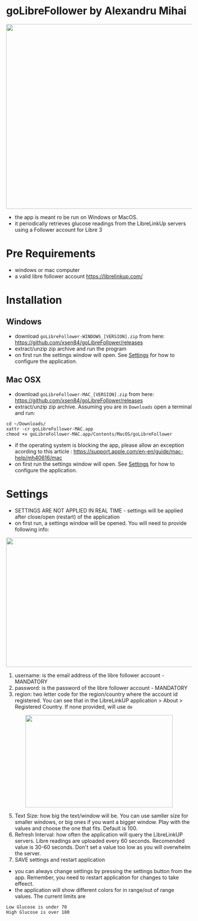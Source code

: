 # goLibreFollower by Alexandru Mihai
<p align="center">
  <img width="800" height="500" src="https://github.com/xsen84/goLibreFollower/blob/main/doc/main-window.png">
</p>

- the app is meant ro be run on Windows or MacOS.
- it periodically retrieves glucose readings from the LibreLinkUp servers using a Follower account for Libre 3

# Pre Requirements
- windows or mac computer
- a valid libre follower account https://librelinkup.com/
  
# Installation

## Windows
- download `goLibreFollower-WINDOWS_[VERSION].zip` from here: https://github.com/xsen84/goLibreFollower/releases
- extract/unzip zip archive and run the program
- on first run the settings window will open. See [Settings](https://github.com/xsen84/goLibreFollower/edit/main/readme.md#settings) for how to configure the application.


## Mac OSX
- download `goLibreFollower-MAC_[VERSION].zip` from here: https://github.com/xsen84/goLibreFollower/releases
- extract/unzip zip archive. Assuming you are in `Downloads` open a terminal and run:
```
cd ~/Downloads/
xattr -cr goLibreFollower-MAC.app
chmod +x goLibreFollower-MAC.app/Contents/MacOS/goLibreFollower
```
- if the operating system is blocking the app, please allow an exception acording to this article : https://support.apple.com/en-en/guide/mac-help/mh40616/mac 
- on first run the settings window will open. See [Settings](https://github.com/xsen84/goLibreFollower/edit/main/readme.md#settings) for how to configure the application.


# Settings
- SETTINGS ARE NOT APPLIED IN REAL TIME - settings will be applied after close/open (restart) of the application
- on first run, a settings window will be opened. You will need to provide following info:
<p align="center">
  <img width="600" height="350" src="https://github.com/xsen84/goLibreFollower/blob/main/doc/settings-window.png">
</p>

  1.    username: is the email address of the libre follower account - MANDATORY
  2.    password: is the password of the libre follower account - MANDATORY
  3.    region: two letter code for the region/country where the account id registered. You can see that in the LibreLinkUP application > About > Registered Country. If none provided, will use `de`
  
<p align="center">
  <img width="400" height="250" src="https://github.com/xsen84/goLibreFollower/blob/main/doc/llu-region.png">
</p>


  5.    Text Size: how big the text/window will be. You can use samller size for smaller windows, or big ones if you want a bigger window. Play with the values and choose the one that fits. Default is 100.
  6.    Refresh Interval: how often the application will query the LibreLinkUP servers. Libre readings are uploaded every 60 seconds. Recomended value is 30-60 seconds. Don't set a value too low as you will overwhelm the server.
  7.    SAVE settings and restart application
       
- you can always change settings by pressing the settings button from the app. Remember, you need to restart application for changes to take effeect.
- the application will show different colors for in range/out of range values. The current limits are 
```
Low Glucose is under 70
High Glucose is over 180
```
